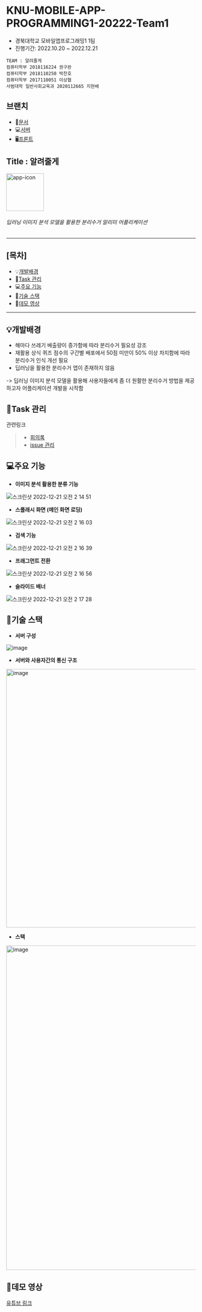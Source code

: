 # KNU-MOBILE-APP-PROGRAMMING1-20222-Team1

+ 경북대학교 모바일앱프로그래밍1 1팀
+ 진행기간: 2022.10.20 ~ 2022.12.21
```
TEAM : 알려줄게
컴퓨터학부 2018116224 권구완
컴퓨터학부 2018110250 박찬호
컴퓨터학부 2017110051 이상협
사범대학 일반사회교육과 2020112665 지현배
```

## 브랜치
+ 📒[문서](https://github.com/723poil/moapp_1/tree/document)
+ 💻[서버](https://github.com/723poil/moapp_1/tree/server_develop)
+ 🖥️[프론트](https://github.com/723poil/moapp_1/tree/mobile_develop)

## Title : 알려줄게
<img src="https://user-images.githubusercontent.com/75459370/208641635-4043ba8c-1069-4ee7-abcf-86d26ea6c160.png" alt="app-icon" width="100"/>

###### 딥러닝 이미지 분석 모델을 활용한 분리수거 알리미 어플리케이션
---
## [목차]
+ 💡[개발배경](https://github.com/723poil/moapp_1#%EA%B0%9C%EB%B0%9C%EB%B0%B0%EA%B2%BD)
+ 📒[Task 관리](https://github.com/723poil/moapp_1#task-%EA%B4%80%EB%A6%AC)
+ 💻[주요 기능](https://github.com/723poil/moapp_1#%EC%A3%BC%EC%9A%94-%EA%B8%B0%EB%8A%A5)
+ 🍳[기술 스택](https://github.com/723poil/moapp_1#%EA%B8%B0%EC%88%A0-%EC%8A%A4%ED%83%9D)
+ 📱[데모 영상](https://github.com/723poil/moapp_1#%EB%8D%B0%EB%AA%A8-%EC%98%81%EC%83%81)
---
## 💡개발배경
+ 해마다 쓰레기 배출량이 증가함에 따라 분리수거 필요성 강조
+ 재활용 상식 퀴즈 점수의 구간별 배포에서 50점 미만이 50% 이상 차지함에 따라 분리수거 인식 개선 필요
+ 딥러닝을 활용한 분리수거 앱이 존재하지 않음

-> 딥러닝 이미지 분석 모델을 활용해 사용자들에게 좀 더 원활한 분리수거 방법을 제공하고자 어플리케이션 개발을 시작함

## 📒Task 관리
관련링크
> + [회의록](https://github.com/723poil/moapp_1/tree/document/%ED%9A%8C%EC%9D%98%EB%A1%9D)
> + [issue 관리](https://github.com/723poil/moapp_1/issues)

## 💻주요 기능
+ **이미지 분석 활용한 분류 기능**

![스크린샷 2022-12-21 오전 2 14 51](https://user-images.githubusercontent.com/75459370/208726357-351240d1-adb2-4018-95ca-244d6663e55c.png)

+ **스플래시 화면 (메인 화면 로딩)**

![스크린샷 2022-12-21 오전 2 16 03](https://user-images.githubusercontent.com/75459370/208726666-fe4673b5-b1e1-49c8-8cf9-375dac1a6796.png)

+ **검색 기능**

![스크린샷 2022-12-21 오전 2 16 39](https://user-images.githubusercontent.com/75459370/208726741-51e193d7-0e65-4f8c-95e6-630c71df6d94.png)

+ **프래그먼트 전환**

![스크린샷 2022-12-21 오전 2 16 56](https://user-images.githubusercontent.com/75459370/208726806-d070655c-7cfc-4eda-a781-f9ff9655a66f.png)

+ **슬라이드 배너**

![스크린샷 2022-12-21 오전 2 17 28](https://user-images.githubusercontent.com/75459370/208726912-895999d0-ebaf-4fce-8b83-64665e67cbe1.png)


## 🍳기술 스택
+ **서버 구성**

![image](https://user-images.githubusercontent.com/75459370/208727401-1348772f-6036-48ab-bb9c-dd2b50aa152c.png)

+ **서버와 사용자간의 통신 구조**

<img width="687" alt="image" src="https://user-images.githubusercontent.com/75459370/208059882-abb3a062-8aba-40a1-8a08-d70c40f8f547.png">

+ **스택**

<img width="862" alt="image" src="https://user-images.githubusercontent.com/75459370/208082117-a33a3e5c-c7fb-4492-b3c4-05905a3db8a0.png">

## 📱데모 영상
[유튜브 링크](https://www.youtube.com/watch?v=vTFUlpyOn6M)
